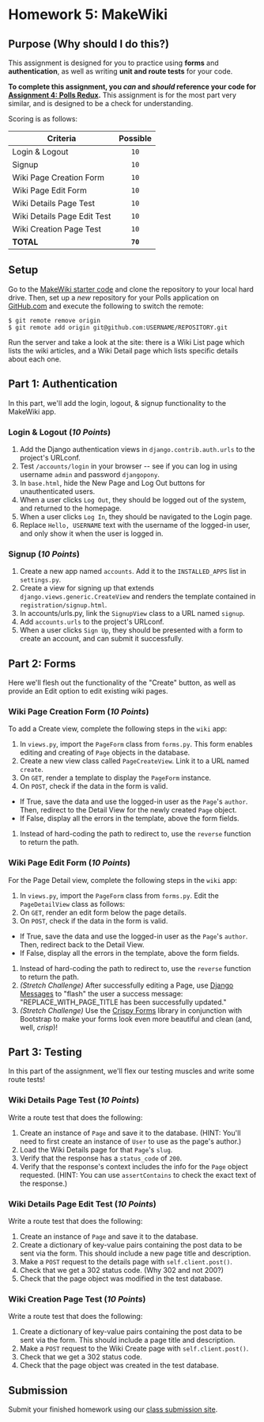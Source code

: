 # Homework 5: MakeWiki

## Purpose (Why should I do this?)

This assignment is designed for you to practice using **forms** and **authentication**, as well as writing **unit and route tests** for your code.

**To complete this assignment, you *can* and *should* reference your code for [Assignment 4: Polls Redux](Projects/04-polls-redux.md).** This assignment is for the most part very similar, and is designed to be a check for understanding.

Scoring is as follows:

| Criteria                                       | Possible  |
| ---------------------------------------------- | :-------: |
| Login & Logout |    `10`    |
| Signup |    `10`    |
| Wiki Page Creation Form |    `10`    |
| Wiki Page Edit Form |    `10`    |
| Wiki Details Page Test |    `10`    |
| Wiki Details Page Edit Test |    `10`    |
| Wiki Creation Page Test |    `10`    |
| **TOTAL**                                  | **`70`** |

## Setup

Go to the [MakeWiki starter code](https://github.com/make-school-labs/makewiki-starter) and clone the repository to your local hard drive. Then, set up a _new_ repository for your Polls application on [GitHub.com](https://github.com) and execute the following to switch the remote:

```
$ git remote remove origin
$ git remote add origin git@github.com:USERNAME/REPOSITORY.git
```

Run the server and take a look at the site: there is a Wiki List page which lists the wiki articles, and a Wiki Detail page which lists specific details about each one.

## Part 1: Authentication

In this part, we'll add the login, logout, & signup functionality to the MakeWiki app.

### Login & Logout  (_10 Points_)

1. Add the Django authentication views in `django.contrib.auth.urls` to the project's URLconf.
1. Test `/accounts/login` in your browser -- see if you can log in using username `admin` and password `djangopony`.
1. In `base.html`, hide the New Page and Log Out buttons for unauthenticated users.
1. When a user clicks `Log Out`, they should be logged out of the system, and returned to the homepage.
1. When a user clicks `Log In`, they should be navigated to the Login page.
1. Replace `Hello, USERNAME` text with the username of the logged-in user, and only show it when the user is logged in.

### Signup (_10 Points_)

1. Create a new app named `accounts`. Add it to the `INSTALLED_APPS` list in `settings.py`.
1. Create a view for signing up that extends `django.views.generic.CreateView` and renders the template contained in `registration/signup.html`.
1. In accounts/urls.py, link the `SignupView` class to a URL named `signup`.
1. Add `accounts.urls` to the project's URLconf.
1. When a user clicks `Sign Up`, they should be presented with a form to create an account, and can submit it successfully.

## Part 2: Forms

Here we'll flesh out the functionality of the "Create" button, as well as provide an Edit option to edit existing wiki pages.

### Wiki Page Creation Form (_10 Points_)

To add a Create view, complete the following steps in the `wiki` app:

1. In `views.py`, import the `PageForm` class from `forms.py`. This form enables editing and creating of `Page` objects in the database.
1. Create a new view class called `PageCreateView`. Link it to a URL named `create`.
1. On `GET`, render a template to display the `PageForm` instance.
1. On `POST`, check if the data in the form is valid.
  - If True, save the data and use the logged-in user as the `Page`'s `author`. Then, redirect to the Detail View for the newly created `Page` object.
  - If False, display all the errors in the template, above the form fields.
1. Instead of hard-coding the path to redirect to, use the `reverse` function to return the path.

### Wiki Page Edit Form (_10 Points_)

For the Page Detail view, complete the following steps in the `wiki` app:

1. In `views.py`, import the `PageForm` class from `forms.py`. Edit the `PageDetailView` class as follows:
1. On `GET`, render an edit form below the page details.
1. On `POST`, check if the data in the form is valid.
  - If True, save the data and use the logged-in user as the `Page`'s `author`. Then, redirect back to the Detail View.
  - If False, display all the errors in the template, above the form fields.
1. Instead of hard-coding the path to redirect to, use the `reverse` function to return the path.
1. _(Stretch Challenge)_ After successfully editing a Page, use [Django Messages](https://docs.djangoproject.com/en/3.0/ref/contrib/messages/) to "flash" the user a success message: "REPLACE_WITH_PAGE_TITLE has been successfully updated."
1. _(Stretch Challenge)_ Use the [Crispy Forms](https://django-crispy-forms.readthedocs.io/en/latest/install.html) library in conjunction with Bootstrap to make your forms look even more beautiful and clean (and, well, _crisp_)!

## Part 3: Testing

In this part of the assignment, we'll flex our testing muscles and write some route tests!

### Wiki Details Page Test (_10 Points_)

Write a route test that does the following:

1. Create an instance of `Page` and save it to the database. (HINT: You'll need to first create an instance of `User` to use as the page's author.)
1. Load the Wiki Details page for that `Page`'s `slug`.
1. Verify that the response has a `status_code` of `200`.
1. Verify that the response's context includes the info for the `Page` object requested. (HINT: You can use `assertContains` to check the exact text of the response.)

### Wiki Details Page Edit Test (_10 Points_)

Write a route test that does the following:

1. Create an instance of `Page` and save it to the database.
1. Create a dictionary of key-value pairs containing the post data to be sent via the form. This should include a new page title and description.
1. Make a `POST` request to the details page with `self.client.post()`.
1. Check that we get a 302 status code. (Why 302 and not 200?)
1. Check that the page object was modified in the test database.

### Wiki Creation Page Test (_10 Points_)

Write a route test that does the following:

1. Create a dictionary of key-value pairs containing the post data to be sent via the form. This should include a page title and description.
1. Make a `POST` request to the Wiki Create page with `self.client.post()`.
1. Check that we get a 302 status code.
1. Check that the page object was created in the test database.

## Submission

Submit your finished homework using our [class submission site](https://gradescope.com).